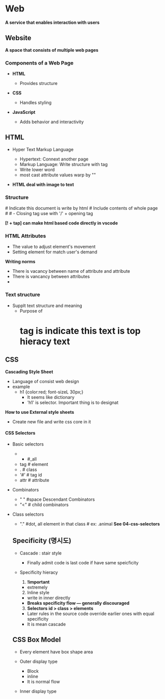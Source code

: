 # Web  
**A service that enables interaction with users**

## Website  
**A space that consists of multiple web pages**

### Components of a Web Page  
- **HTML**  
  - Provides structure
 
- **CSS**  
  - Handles styling

- **JavaScript**  
  - Adds behavior and interactivity

## HTML

 - Hyper Text Markup Language
    - Hypertext: Connext another page
    - Markup Language: Write structure with tag
    - Write lower word
    - most cast attribute values warp by ""

- **HTML deal with image to text**

### Structure
<!DOCTYPE HTML> # Indicate this document is write by html
<html></html>   # Include contents of whole page
<HEAD></HEAD>   #
<BODY></BODY>   #
- Closing tag use with '/' + opening tag

**[! + tap] can make html based code directly in vscode**

### HTML Attributes
- The value to adjust element's movement
- Setting element for match user's demand

**Writing norms**
- There is vacancy between name of attribute and attribute
- There is vancancy between attributes
- 
### Text structure
- Supplt text structure and meaning
  - Purpose of <h1> tag is indicate this text is top hieracy text

## CSS
**Cascading Style Sheet**
- Language of consist web design
- example
  - h1 {color:red; font-sizeL 30px;}
    - It seems like  dictionary
    - 'h1' is selector. Important thing is to designat

**How to use External style sheets**
- Create new file and write css core in it

#### CSS Selectors
- Basic selectors
  - * #_all
  - tag # element
  - . # class
  - '#' # tag id
  - attr # attribute

- Combinators
  - " " #space Descendant Combinators
  - "<" # child combinators

- Class selectors
  - "." #dot, all element in that class # ex: .animal
  **See 04-css-selectors**

  ## Specificity (명시도)
  - Cascade : stair style
    - Finally admit code is last code if have same speicficity

  - Specificity hieracy
    1. **!important**
      - extremely
    2. Inline style
      - write in inner directly
      - **Breaks specificity flow — generally discouraged**
    3. **Selectors**
      **id > class > elements**
      - Later rules in the source code override earlier ones with equal specificity
       - It is mean cascade

  ## CSS Box Model
  - Every element have box shape area
  - Outer display type
    - Block
    - inline
    - It is normal flow

  - Inner display type